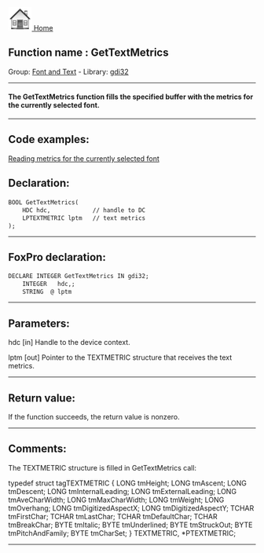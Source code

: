 [<img src="../../images/home.png"> Home ](https://github.com/VFPX/Win32API)  

## Function name : GetTextMetrics
Group: [Font and Text](../../functions_group.md#Font_and_Text)  -  Library: [gdi32](../../libraries.md#gdi32)  
***  


#### The GetTextMetrics function fills the specified buffer with the metrics for the currently selected font. 
***  


## Code examples:
[Reading metrics for the currently selected font](../../samples/sample_339.md)  

## Declaration:
```foxpro  
BOOL GetTextMetrics(
	HDC hdc,            // handle to DC
	LPTEXTMETRIC lptm   // text metrics
);  
```  
***  


## FoxPro declaration:
```foxpro  
DECLARE INTEGER GetTextMetrics IN gdi32;
	INTEGER   hdc,;
	STRING  @ lptm  
```  
***  


## Parameters:
hdc 
[in] Handle to the device context. 

lptm 
[out] Pointer to the TEXTMETRIC structure that receives the text metrics.   
***  


## Return value:
If the function succeeds, the return value is nonzero.  
***  


## Comments:
The TEXTMETRIC structure is filled in GetTextMetrics call:  
<div class="precode">typedef struct tagTEXTMETRIC {   
	LONG tmHeight;   
	LONG tmAscent;   
	LONG tmDescent;   
	LONG tmInternalLeading;   
	LONG tmExternalLeading;   
	LONG tmAveCharWidth;   
	LONG tmMaxCharWidth;   
	LONG tmWeight;   
	LONG tmOverhang;   
	LONG tmDigitizedAspectX;   
	LONG tmDigitizedAspectY;   
	TCHAR tmFirstChar;   
	TCHAR tmLastChar;   
	TCHAR tmDefaultChar;   
	TCHAR tmBreakChar;   
	BYTE tmItalic;   
	BYTE tmUnderlined;   
	BYTE tmStruckOut;   
	BYTE tmPitchAndFamily;   
	BYTE tmCharSet;   
} TEXTMETRIC, *PTEXTMETRIC;   
</div>  
  
***  

